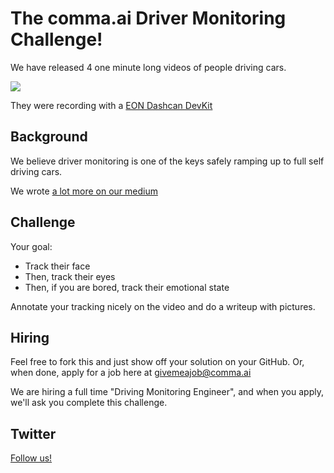 The comma.ai Driver Monitoring Challenge!
======

We have released 4 one minute long videos of people driving cars.

<img src="https://github.com/commaai/monitoring/blob/master/ss.png">

They were recording with a <a href="https://shop.comma.ai/products/eon-dashcam-devkit">EON Dashcan DevKit</a>

Background
-----

We believe driver monitoring is one of the keys safely ramping up to full self driving cars.

We wrote <a href="https://medium.com/@comma_ai/safety-and-driver-attention-2a33d3d23109">a lot more on our medium</a>


Challenge
-----

Your goal:
- Track their face
- Then, track their eyes
- Then, if you are bored, track their emotional state

Annotate your tracking nicely on the video and do a writeup with pictures.

Hiring
-----

Feel free to fork this and just show off your solution on your GitHub. Or, when done, apply for a job here at givemeajob@comma.ai

We are hiring a full time "Driving Monitoring Engineer", and when you apply, we'll ask you complete this challenge.

Twitter
------

<a href="https://twitter.com/comma_ai">Follow us!</a>

